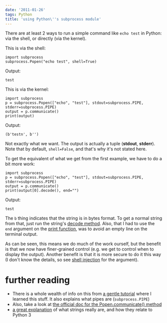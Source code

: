 ```yaml
---
date: '2011-01-26'
tags: Python
title: 'using Python\''s subprocess module'
---
```


There are at least 2 ways to run a simple command like `echo test` in
Python: via the shell, or directly (via the kernel).

This is via the shell:

``` {.sourceCode .python}
import subprocess
subprocess.Popen("echo test", shell=True)
```

Output:

    test

This is via the kernel:

``` {.sourceCode .python}
import subprocess
p = subprocess.Popen(["echo", "test"], stdout=subprocess.PIPE, stderr=subprocess.PIPE)
output = p.communicate()
print(output)
```

Output:

    (b'testn', b'')

Not exactly what we want. The output is actually a tuple (**stdout**,
**stderr**). Note that by default, `shell=False`, and that\'s why it\'s
not stated here.

To get the equivalent of what we get from the first example, we have to
do a bit more work:

``` {.sourceCode .python}
import subprocess
p = subprocess.Popen(["echo", "test"], stdout=subprocess.PIPE, stderr=subprocess.PIPE)
output = p.communicate()
print(output[0].decode(), end="")
```

Output:

    test

The `b` thing indicates that the string is in bytes format. To get a
normal string from that, just run the string\'s [decode method]. Also,
that I had to use the `end` argument on the [print function], was to
avoid an empty line on the terminal output.

As can be seen, this means we do much of the work ourself, but the
benefit is that we now have finer-grained control (e.g. we get to
control when to display the output). Another benefit is that it is more
secure to do it this way (I don\'t know the details, so see [shell
injection] for the argument).

further reading
===============

-   There is a whole wealth of info on this from [a gentle tutorial]
    where I learned this stuff. It also explains what pipes are
    (`subprocess.PIPE`)
-   Also, take a look at [the official doc for the Popen.communicate()
    method]
-   [a great explanation] of what strings really are, and how they
    relate to Python 3

  [decode method]: http://docs.python.org/library/stdtypes.html?highlight=encode#str.decode
  [print function]: http://docs.python.org/library/functions.html#print
  [shell injection]: http://en.wikipedia.org/wiki/Shell_injection#Shell_injection
  [a gentle tutorial]: http://jimmyg.org/blog/2009/working-with-python-subprocess.html
  [the official doc for the Popen.communicate() method]: http://docs.python.org/library/subprocess.html#subprocess.Popen.communicate
  [a great explanation]: http://diveintopython3.net/strings.html
